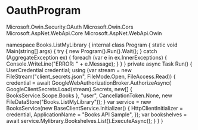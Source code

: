 # OauthProgram
Microsoft.Owin.Security.OAuth
Microsoft.Owin.Cors
Microsoft.AspNet.WebApi.Core
Microsoft.AspNet.WebApi.Owin

namespace Books.ListMyLibrary
{
    internal class Program
    {
        static void Main(string[] args)
        {
            try
            {
                new Program().Run().Wait();
            }
            catch (AggregateException ex)
            {
                foreach (var e in ex.InnerExceptions)
                {
                    Console.WriteLine("ERROR: " + e.Message);
                }
            }
        }
        private async Task Run()
        {
            UserCredential credential;
            using (var stream = new FileStream("client_secrets.json", FileMode.Open, FileAccess.Read))
            {
                credential = await GoogleWebAuthorizationBroker.AuthorizeAsync(
                    GoogleClientSecrets.Load(stream).Secrets,
                    new[] { BooksService.Scope.Books },
                    "user", CancellationToken.None, new FileDataStore("Books.ListMyLibrary"));
            }
            var service = new BooksService(new BaseClientService.Initializer()
                {
                    HttpClientInitializer = credential,
                    ApplicationName = "Books API Sample",
                });
            var bookshelves = await service.Mylibrary.Bookshelves.List().ExecuteAsync();
        }
    }
}
  
